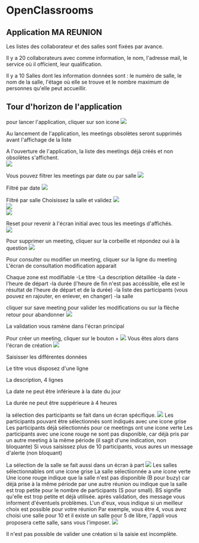 # OpenClassrooms


## Application **MA REUNION**

Les listes des collaborateur et des salles sont fixées par avance.

Il y a 20 collaborateurs avec comme information, le nom, l'adresse mail, le service où il officient, leur qualification.
 
Il y a 10 Salles dont les information données sont : le numéro de salle, le nom de la salle, l'étage où elle se trouve et le nombre maximum de personnes qu'elle peut accueillir.


## Tour d'horizon de l'application

pour lancer l'application, cliquer sur son icone
![](images/Iconedel'application.png) 

Au lancement de l'application, les meetings obsolètes seront supprimés avant l'affichage de la liste

A l'ouverture de l'application, la liste des meetings déjà créés et non obsolètes s'affichent.  
![](images/EcranAccueil.png)

Vous pouvez filtrer les meetings par date ou par salle
![](images/Selectiondesfiltres.png)  

Filtré par date
![](images/Filtrepardate(12-07-22).png) 

Filtré par salle
Choisissez la salle et validez
![](images/EcrandesélectiondufiltreRoom.png)  
![](images/ListedechoixdelaSallepourfiltre.png)  
![](images/AffichagedelalistefiltréeparSalle(Sicile).png)  

Reset pour revenir à l'écran initial avec tous les meetings d'affichés.  
![](images/EcranAccueil.png)

Pour supprimer un meeting, cliquer sur la corbeille et répondez oui à la question
![](images/Suppressiond'unmeeting.png)

Pour consulter ou modifier un meeting, cliquer sur la ligne du meeting
L'écran de consultation modification apparait

Chaque zone est modifiable
-Le titre
-La description détaillée
-la date
-l'heure de départ
-la durée
 (l'heure de fin n'est pas accéssible, elle est le résultat de l'heure de départ et de la durée)
-la liste des participants (vous pouvez en rajouter, en enlever, en changer)
-la salle

cliquer sur save meeting pour valider les modifications ou sur la flèche retour pour abandonner
![](images/EcranConsultationModification.png)

La validation vous ramène dans l'écran principal

Pour créer un meeting, cliquer sur le bouton +
![](images/EcranAccueil.png)
Vous êtes alors dans l'écran de création
![](images/EcrandeCréation.png)

Saisisser les différentes données

Le titre vous disposez d'une ligne

La description, 4 lignes

La date ne peut être inférieure à la date du jour

La durée ne peut être suppérieure à 4 heures

la sélection des participants se fait dans un écran spécifique.
![](images/EcranSélectiondesParticipants.png)
Les participants pouvant être sélectionnés sont indiqués avec une icone grise
Les participants déjà sélectionnés pour ce meetings ont une icone verte
Les participants avec une icone rouge ne sont pas disponible, car déjà pris par un autre meeting à la même période (il sagit d'une indication, non bloquante)
Si vous saisissez plus de 10 participants, vous aures un message d'alerte (non bloquant)

La sélection de la salle se fait aussi dans un écran à part
![](images/EcrandeSélectiondelaSalle.png)
Les salles sélectionnables ont une icone grise
La salle sélectiionnée a une icone verte
Une icone rouge indique que la salle n'est pas disponible (B pour buzy) car déjà prise à la même période par une autre réunion
ou indique que la salle est trop petite pour le nombre de participants (S pour small). BS signifie qu'elle est trop petite et déjà utilisée.
après validation, des message vous informent d'éventuels problèmes. L'un d'eux, vous indique si un meilleur choix est possible pour votre réunion
Par exemple, vous être 4, vous avez choisi une salle pour 10 et il existe un salle pour 5 de libre, l'appli vous proposera cette salle, sans vous l'imposer.
![](images/EcranCréationavantValidation.png)

Il n'est pas possible de valider une création si la saisie est incomplète.




